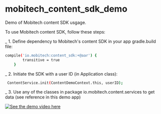 # mobitech_content_sdk_demo
Demo of Mobitech content SDK usgage.

To use Mobitech content SDK, follow these steps:

_ 1. Define dependency to Mobitech's content SDK in your app gradle.build file:
```sh
compile('io.mobitech:content_sdk:+@aar') {
        transitive = true
    }
```

_ 2. Initiate the SDK with a user ID (in Application class):
```sh
 ContentService.init(ContentDemoContext.this, userID);
```

_ 3. Use any of the classes in package io.mobitech.content.services to get data (see reference in this demo app)

[![See the demo video here](https://img.youtube.com/vi/ZqnXu4TB_Hc/0.jpg)](https://www.youtube.com/watch?v=ZqnXu4TB_Hc)
